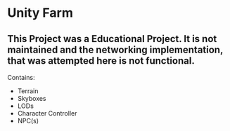 # Unity Farm
## This Project was a Educational Project. It is not maintained and the networking implementation, that was attempted here is not functional. 

Contains:
- Terrain
- Skyboxes
- LODs
- Character Controller
- NPC(s)
